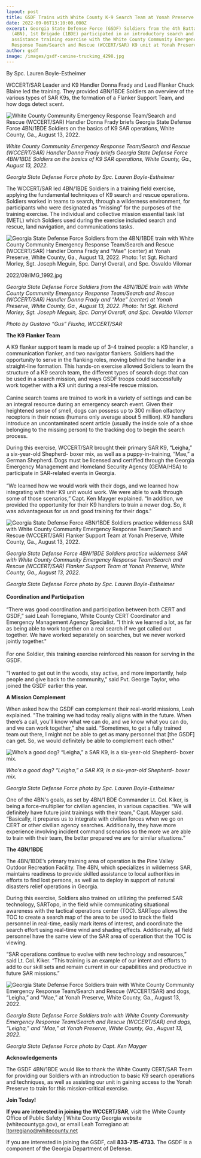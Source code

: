 ```yaml
---
layout: post
title: GSDF Trains with White County K-9 Search Team at Yonah Preserve
date: 2022-09-06T13:10:00.000Z
excerpt: Georgia State Defense Force (GSDF) Soldiers from the 4th Battalion
  (4BN), 1st Brigade (1BDE) participated in an introductory search and rescue K9
  assistance training exercise with the White County Community Emergency
  Response Team/Search and Rescue (WCCERT/SAR) K9 unit at Yonah Preserve
author: gsdf
image: /images/gsdf-canine-truckimg_4298.jpg
---
```

By Spc. Lauren Boyle-Estheimer

WCCERT/SAR Leader and K9 Handler Donna Frady and Lead Flanker Chuck Blaine led the training. They provided 4BN/1BDE Soldiers an overview of the various types of SAR K9s, the formation of a Flanker Support Team, and how dogs detect scent.

![White County Community Emergency Response Team/Search and Rescue (WCCERT/SAR) Handler Donna Frady briefs Georgia State Defense Force 4BN/1BDE Soldiers on the basics of K9 SAR operations, White County, Ga., August 13, 2022.](/images/gsdf-canine-truckimg_4298.jpg)

*White County Community Emergency Response Team/Search and Rescue (WCCERT/SAR) Handler Donna Frady briefs Georgia State Defense Force 4BN/1BDE Soldiers on the basics of K9 SAR operations, White County, Ga., August 13, 2022.*

*Georgia State Defense Force photo by Spc. Lauren Boyle-Estheimer*

The WCCERT/SAR led 4BN/1BDE Soldiers in a training field exercise, applying the fundamental techniques of K9 search and rescue operations. Soldiers worked in teams to search, through a wilderness environment, for participants who were designated as “missing” for the purposes of the training exercise. The individual and collective mission essential task list (METL) which Soldiers used during the exercise included search and rescue, land navigation, and communications tasks.

![Georgia State Defense Force Soldiers from the 4BN/1BDE train with White County Community Emergency Response Team/Search and Rescue (WCCERT/SAR) Handler Donna Frady and “Mae” (center) at Yonah Preserve, White County, Ga., August 13, 2022. Photo: 1st Sgt. Richard Morley, Sgt. Joseph Meguin, Spc. Darryl Overall, and Spc. Osvaldo Vilomar](/images/img_1992.jpg)

2022/09/IMG_1992.jpg

*Georgia State Defense Force Soldiers from the 4BN/1BDE train with White County Community Emergency Response Team/Search and Rescue (WCCERT/SAR) Handler Donna Frady and “Mae” (center) at Yonah Preserve, White County, Ga., August 13, 2022. Photo: 1st Sgt. Richard Morley, Sgt. Joseph Meguin, Spc. Darryl Overall, and Spc. Osvaldo Vilomar*

*Photo by Gustavo “Gus” Fluxha, WCCERT/SAR* 

**The K9 Flanker Team**

A K9 flanker support team is made up of 3-4 trained people: a K9 handler, a communication flanker, and two navigator flankers. Soldiers had the opportunity to serve in the flanking roles, moving behind the handler in a straight-line formation. This hands-on exercise allowed Soldiers to learn the structure of a K9 search team, the different types of search dogs that can be used in a search mission, and ways GSDF troops could successfully work together with a K9 unit during a real-life rescue mission.\
\
Canine search teams are trained to work in a variety of settings and can be an integral resource during an emergency search event. Given their heightened sense of smell, dogs can possess up to 300 million olfactory receptors in their noses (humans only average about 5 million). K9 handlers introduce an uncontaminated scent article (usually the inside sole of a shoe belonging to the missing person) to the tracking dog to begin the search process.

During this exercise, WCCERT/SAR brought their primary SAR K9, “Leigha,” a six-year-old Shepherd- boxer mix, as well as a puppy-in-training, “Mae,” a German Shepherd. Dogs must be licensed and certified through the Georgia Emergency Management and Homeland Security Agency (GEMA/HSA) to participate in SAR-related events in Georgia.\
\
“We learned how we would work with their dogs, and we learned how integrating with their K9 unit would work. We were able to walk through some of those scenarios,” Capt. Ken Mayger explained. “In addition, we provided the opportunity for their K9 handlers to train a newer dog. So, it was advantageous for us and good training for their dogs."

![Georgia State Defense Force 4BN/1BDE Soldiers practice wilderness SAR with White County Community Emergency Response Team/Search and Rescue (WCCERT/SAR) Flanker Support Team at Yonah Preserve, White County, Ga., August 13, 2022.](/images/img_4369.jpg)

*Georgia State Defense Force 4BN/1BDE Soldiers practice wilderness SAR with White County Community Emergency Response Team/Search and Rescue (WCCERT/SAR) Flanker Support Team at Yonah Preserve, White County, Ga., August 13, 2022.*

*Georgia State Defense Force photo by Spc. Lauren Boyle-Estheimer*\
\
**Coordination and Participation**\
\
“There was good coordination and participation between both CERT and GSDF,” said Leah Torregiano, White County CERT Coordinator and Emergency Management Agency Specialist. “I think we learned a lot, as far as being able to work together on a real search if we got called out together. We have worked separately on searches, but we never worked jointly together."\
\
For one Soldier, this training exercise reinforced his reason for serving in the GSDF.\
\
“I wanted to get out in the woods, stay active, and more importantly, help people and give back to the community,” said Pvt. George Taylor, who joined the GSDF earlier this year.

**A Mission Complement**

When asked how the GSDF can complement their real-world missions, Leah explained. "The training we had today really aligns with in the future. When there’s a call, you’ll know what we can do, and we know what you can do, and we can work together,” she said. “Sometimes, to get a fully trained team out there, I might not be able to get as many personnel that \[the GSDF] can get. So, we would definitely be able to complement each other."

![Who’s a good dog? “Leigha,” a SAR K9, is a six-year-old Shepherd- boxer mix.](/images/img_4399.jpg)

*Who’s a good dog? “Leigha,” a SAR K9, is a six-year-old Shepherd- boxer mix.* 

*Georgia State Defense Force photo by Spc. Lauren Boyle-Estheimer*

One of the 4BN's goals, as set by 4BN/1 BDE Commander Lt. Col. Kiker, is being a force-multiplier for civilian agencies, in various capacities. “We will definitely have future joint trainings with their team,” Capt. Mayger said. “Basically, it prepares us to integrate with civilian forces when we go on CERT or other civilian agency searches. Additionally, they have more experience involving incident command scenarios so the more we are able to train with their team, the better prepared we are for similar situations.”

**The 4BN/1BDE**

The 4BN/1BDE’s primary training area of operation is the Pine Valley Outdoor Recreation Facility. The 4BN, which specializes in wilderness SAR, maintains readiness to provide skilled assistance to local authorities in efforts to find lost persons, as well as to deploy in support of natural disasters relief operations in Georgia.

During this exercise, Soldiers also trained on utilizing the preferred SAR technology, SARTopo, in the field while communicating situational awareness with the tactical operations center (TOC). SARTopo allows the TOC to create a search map of the area to be used to track the field personnel in real-time, easily mark items of interest, and coordinate the search effort using real-time wind and shading effects. Additionally, all field personnel have the same view of the SAR area of operation that the TOC is viewing.

“SAR operations continue to evolve with new technology and resources,” said Lt. Col. Kiker. “This training is an example of our intent and efforts to add to our skill sets and remain current in our capabilities and productive in future SAR missions.”

![Georgia State Defense Force Soldiers train with White County Community Emergency Response Team/Search and Rescue (WCCERT/SAR) and dogs, “Leigha,” and “Mae,” at Yonah Preserve, White County, Ga., August 13, 2022.](/images/img_2683v2.jpg)

*Georgia State Defense Force Soldiers train with White County Community Emergency Response Team/Search and Rescue (WCCERT/SAR) and dogs, “Leigha,” and “Mae,” at Yonah Preserve, White County, Ga., August 13, 2022.*

*Georgia State Defense Force photo by Capt. Ken Mayger*

**Acknowledgements**

The GSDF 4BN/1BDE would like to thank the White County CERT/SAR Team for providing our Soldiers with an introduction to basic K9 search operations and techniques, as well as assisting our unit in gaining access to the Yonah Preserve to train for this mission-critical exercise.

**Join Today!**

**If you are interested in joining the WCCERT/SAR**, visit the White County Office of Public Safety | White County Georgia website (whitecountyga.gov), or email Leah Torregiano at: ltorregiano@whitecounty.net

If you are interested in joining the GSDF, call **833-715-4733.** The GSDF is a component of the Georgia Department of Defense.